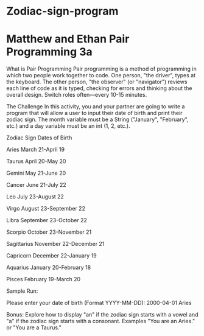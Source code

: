 # Zodiac-sign-program

# Matthew and Ethan Pair Programming 3a

What is Pair Programming
Pair programming is a method of programming in which two people work together to code. One person, "the driver", types at the keyboard. The other person, "the observer" (or "navigator") reviews each line of code as it is typed, checking for errors and thinking about the overall design. Switch roles often—every 10-15 minutes.

The Challenge
In this activity, you and your partner are going to write a program that will allow a user to input their date of birth and print their zodiac sign. The month variable must be a String ("January", "February", etc.) and a day variable must be an int (1, 2, etc.). 

Zodiac Sign	Dates of Birth

Aries	March 21-April 19

Taurus	April 20-May 20

Gemini	May 21-June 20

Cancer	June 21-July 22

Leo	July 23-August 22

Virgo	August 23-September 22

Libra	September 23-October 22

Scorpio	October 23-November 21

Sagittarius	November 22-December 21

Capricorn	December 22-January 19

Aquarius	January 20-February 18

Pisces	February 19-March 20

Sample Run:

Please enter your date of birth (Format YYYY-MM-DD):
2000-04-01
Aries


Bonus: Explore how to display "an" if the zodiac sign starts with a vowel and "a" if the zodiac sign starts with a consonant.  Examples "You are an Aries." or "You are a Taurus."
